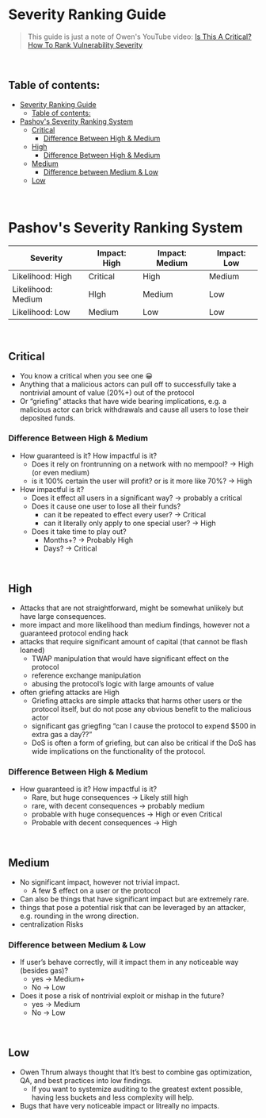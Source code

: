 # Severity Ranking Guide

> This guide is just a note of Owen's YouTube video: [Is This A Critical? How To Rank Vulnerability Severity
> ](https://www.youtube.com/watch?v=f4UdAnHUpSE)

<br>

## Table of contents:

- [Severity Ranking Guide](#severity-ranking-guide)
  - [Table of contents:](#table-of-contents)
- [Pashov's Severity Ranking System](#pashovs-severity-ranking-system)
  - [Critical](#critical)
    - [Difference Between High \& Medium](#difference-between-high--medium)
  - [High](#high)
    - [Difference Between High \& Medium](#difference-between-high--medium-1)
  - [Medium](#medium)
    - [Difference between Medium \& Low](#difference-between-medium--low)
  - [Low](#low)

<br>

# Pashov's Severity Ranking System

| Severity           | Impact: High | Impact: Medium | Impact: Low |
| ------------------ | ------------ | -------------- | ----------- |
| Likelihood: High   | Critical     | High           | Medium      |
| Likelihood: Medium | HIgh         | Medium         | Low         |
| Likelihood: Low    | Medium       | Low            | Low         |

<br>

## Critical

- You know a critical when you see one 😀
- Anything that a malicious actors can pull off to successfully take a nontrivial amount of value (20%+) out of the protocol
- Or “griefing” attacks that have wide bearing implications, e.g. a malicious actor can brick withdrawals and cause all users to lose their deposited funds.

### Difference Between High & Medium

- How guaranteed is it? How impactful is it?
  - Does it rely on frontrunning on a network with no mempool? → High (or even medium)
  - is it 100% certain the user will profit? or is it more like 70%? → High
- How impactful is it?
  - Does it effect all users in a significant way? → probably a critical
  - Does it cause one user to lose all their funds?
    - can it be repeated to effect every user? → Critical
    - can it literally only apply to one special user? → High
  - Does it take time to play out?
    - Months+? → Probably High
    - Days? → Critical

<br>

## High

- Attacks that are not straightforward, might be somewhat unlikely but have large consequences.
- more impact and more likelihood than medium findings, however not a guaranteed protocol ending hack
- attacks that require significant amount of capital (that cannot be flash loaned)
  - TWAP manipulation that would have significant effect on the protocol
  - reference exchange manipulation
  - abusing the protocol’s logic with large amounts of value
- often griefing attacks are High
  - Griefing attacks are simple attacks that harms other users or the protocol itself, but do not pose any obvious benefit to the malicious actor
  - significant gas griegfing “can I cause the protocol to expend $500 in extra gas a day??”
  - DoS is often a form of griefing, but can also be critical if the DoS has wide implications on the functionality of the protocol.

### Difference Between High & Medium

- How guaranteed is it? How impactful is it?
  - Rare, but huge consequences → Likely still high
  - rare, with decent consequences → probably medium
  - probable with huge consequences → High or even Critical
  - Probable with decent consequences → High

<br>

## Medium

- No significant impact, however not trivial impact.
  - A few $ effect on a user or the protocol
- Can also be things that have significant impact but are extremely rare.
- things that pose a potential risk that can be leveraged by an attacker, e.g. rounding in the wrong direction.
- centralization Risks

### Difference between Medium & Low

- If user’s behave correctly, will it impact them in any noticeable way (besides gas)?
  - yes → Medium+
  - No → Low
- Does it pose a risk of nontrivial exploit or mishap in the future?
  - yes → Medium
  - No → Low

<br>

## Low

- Owen Thrum always thought that It’s best to combine gas optimization, QA, and best practices into low findings.
  - If you want to systemize auditing to the greatest extent possible, having less buckets and less complexity will help.
- Bugs that have very noticeable impact or litreally no impacts.
